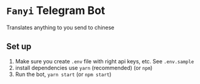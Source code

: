 # `Fanyi` Telegram Bot
Translates anything to you send to chinese

## Set up
1. Make sure you create `.env` file with right api keys, etc. See `.env.sample`
2. install dependencies use `yarn` (recommended) (or `npm`)
3. Run the bot, `yarn start` (or `npm start`)